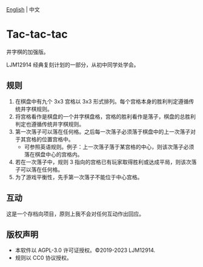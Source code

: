 [English](README.md) | 中文

# Tac-tac-tac

井字棋的加强版。

LJM12914 经典复刻计划的一部分，从初中同学处学会。

## 规则

1. 在棋盘中有九个 3x3 宫格以 3x3 形式排列。每个宫格本身的胜利判定遵循传统井字棋规则。
2. 将宫格看作是棋盘的一个井字棋盘格，宫格的胜利看作是落子，棋盘的总胜利判定也遵循传统井字棋规则。
3. 第一次落子可以落在任何格。之后每一次落子必须落于棋盘中的上一次落子对于其宫格的位置宫格中。
   - 可参照英语规则。例子：上一次落子落于某宫格的中心，则该次落子必须落在棋盘中心的宫格内。
4. 若在一次落子中，规则 3 指向的宫格已有玩家取得胜利或达成平局，则该次落子可以落在任何格。
5. 为了游戏平衡性，先手第一次落子不能位于中心宫格。

## 互动

这是一个存档向项目，原则上我不会对任何互动作出回应。

## 版权声明

- 本软件以 AGPL-3.0 许可证授权。©2019-2023 LJM12914.
- 规则以 CC0 协议授权。

